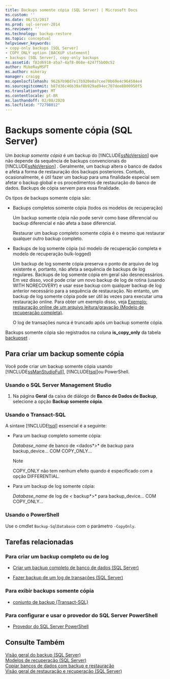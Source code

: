 ```yaml
---
title: Backups somente cópia (SQL Server) | Microsoft Docs
ms.custom: ''
ms.date: 06/13/2017
ms.prod: sql-server-2014
ms.reviewer: ''
ms.technology: backup-restore
ms.topic: conceptual
helpviewer_keywords:
- copy-only backups [SQL Server]
- COPY_ONLY option [BACKUP statement]
- backups [SQL Server], copy-only backups
ms.assetid: f82d6918-a5a7-4af8-868e-4247f5b00c52
author: MikeRayMSFT
ms.author: mikeray
manager: craigg
ms.openlocfilehash: 96267b98d7e17b920e0a7cee70b69e4c964584e4
ms.sourcegitcommit: b87d36c46b39af8b929ad94ec707dee8800950f5
ms.translationtype: MT
ms.contentlocale: pt-BR
ms.lasthandoff: 02/08/2020
ms.locfileid: "72798012"
---
```

# <a name="copy-only-backups-sql-server"></a>Backups somente cópia (SQL Server)
  Um *backup somente cópia* é um backup do [!INCLUDE[ssNoVersion](../../includes/ssnoversion-md.md)] que não depende da sequência de backups convencionais do [!INCLUDE[ssNoVersion](../../includes/ssnoversion-md.md)] . Geralmente, um backup altera o banco de dados e afeta a forma de restauração dos backups posteriores. Contudo, ocasionalmente, é útil fazer um backup para uma finalidade especial sem afetar o backup global e os procedimentos de restauração do banco de dados. Backups de cópia servem para essa finalidade.  
  
 Os tipos de backups somente cópia são:  
  
-   Backups completos somente cópia (todos os modelos de recuperação)  
  
     Um backup somente cópia não pode servir como base diferencial ou backup diferencial e não afeta a base diferencial.  
  
     Restaurar um backup completo somente cópia é o mesmo que restaurar qualquer outro backup completo.  
  
-   Backups de log somente cópia (só modelo de recuperação completa e modelo de recuperação bulk-logged)  
  
     Um backup de log somente cópia preserva o ponto de arquivo de log existente e, portanto, não afeta a sequência de backups de log regulares. Backups de log somente cópia em geral são desnecessários. Em vez disso, você pode criar um novo backup de log de rotina (usando WITH NORECOVERY) e usar esse backup com qualquer backup de log anterior necessário para a sequência de restauração. No entanto, um backup de log somente cópia pode ser útil às vezes para executar uma restauração online. Para obter um exemplo disso, veja [Exemplo: restauração online de um arquivo leitura/gravação &#40;Modelo de recuperação completa&#41;](example-online-restore-of-a-read-write-file-full-recovery-model.md).  
  
     O log de transações nunca é truncado após um backup somente cópia.  
  
 Backups somente cópia são registrados na coluna **is_copy_only** da tabela [backupset](/sql/relational-databases/system-tables/backupset-transact-sql) .  
  
## <a name="to-create-a-copy-only-backup"></a>Para criar um backup somente cópia  
 Você pode criar um backup somente cópia usando [!INCLUDE[ssManStudioFull](../../includes/ssmanstudiofull-md.md)], [!INCLUDE[tsql](../../../includes/tsql-md.md)]ou PowerShell.  
  
###  <a name="SSMSProcedure"></a> Usando o SQL Server Management Studio  
  
1.  Na página **Geral** da caixa de diálogo de **Banco de Dados de Backup**, selecione a opção **Backup somente cópia**.  
  
###  <a name="TsqlProcedure"></a> Usando o Transact-SQL  
 A sintaxe [!INCLUDE[tsql](../../../includes/tsql-md.md)] essencial é a seguinte:  
  
-   Para um backup completo somente cópia:  
  
     *Database_name* de banco de \<dados*>* de backup para backup_device... COM COPY_ONLY...  
  
    > [!NOTE]  
    >  COPY_ONLY não tem nenhum efeito quando é especificado com a opção DIFFERENTIAL.  
  
-   Para um backup de log somente cópia:  
  
     *Database_name* de log de *\<* backup*>* para backup_device... COM COPY_ONLY...  
  
###  <a name="PowerShellProcedure"></a> Usando o PowerShell  
  
Use o cmdlet `Backup-SqlDatabase` com o parâmetro `-CopyOnly`.  
  
##  <a name="RelatedTasks"></a> Tarefas relacionadas  

### <a name="to-create-a-full-or-log-backup"></a>Para criar um backup completo ou de log
  
-   [Criar um backup completo de banco de dados &#40;SQL Server&#41;](create-a-full-database-backup-sql-server.md)  
  
-   [Fazer backup de um log de transações &#40;SQL Server&#41;](back-up-a-transaction-log-sql-server.md)  
  
### <a name="to-view-copy-only-backups"></a>Para exibir backups somente cópia
  
-   [conjunto de backup &#40;Transact-SQL&#41;](/sql/relational-databases/system-tables/backupset-transact-sql)  
  
### <a name="to-set-up-and-use-the-sql-server-powershell-provider"></a>Para configurar e usar o provedor do SQL Server PowerShell
  
-   [Provedor do SQL Server PowerShell](../../powershell/sql-server-powershell-provider.md)  

## <a name="see-also"></a>Consulte Também  
 [Visão geral do backup &#40;SQL Server&#41;](backup-overview-sql-server.md)   
 [Modelos de recuperação &#40;SQL Server&#41;](recovery-models-sql-server.md)   
 [Copiar bancos de dados com backup e restauração](../databases/copy-databases-with-backup-and-restore.md)   
 [Visão geral de restauração e recuperação &#40;SQL Server&#41;](restore-and-recovery-overview-sql-server.md)  
